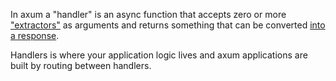 In axum a "handler" is an async function that accepts zero or more
["extractors"](crate::extract) as arguments and returns something that
can be converted [into a response](crate::response).

Handlers is where your application logic lives and axum applications are built
by routing between handlers.

[`debug_handler`]: https://docs.rs/axum-debug/latest/axum_debug/attr.debug_handler.html
